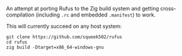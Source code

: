 An attempt at porting Rufus to the Zig build system and getting cross-compilation (including `.rc` and embedded `.manifest`) to work.

This will currently succeed on any host system:

```
git clone https://github.com/squeek502/rufus
cd rufus
zig build -Dtarget=x86_64-windows-gnu
```
